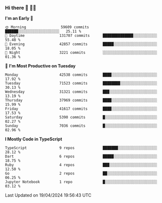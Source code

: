 ### Hi there 👋 🧑‍💻



<!--START_SECTION:waka-->
**I'm an Early 🐤** 

```text
🌞 Morning                59609 commits       ██████░░░░░░░░░░░░░░░░░░░   25.11 % 
🌆 Daytime                131707 commits      ██████████████░░░░░░░░░░░   55.48 % 
🌃 Evening                42857 commits       █████░░░░░░░░░░░░░░░░░░░░   18.05 % 
🌙 Night                  3221 commits        ░░░░░░░░░░░░░░░░░░░░░░░░░   01.36 % 
```
📅 **I'm Most Productive on Tuesday** 

```text
Monday                   42538 commits       ████░░░░░░░░░░░░░░░░░░░░░   17.92 % 
Tuesday                  71523 commits       ████████░░░░░░░░░░░░░░░░░   30.13 % 
Wednesday                31321 commits       ███░░░░░░░░░░░░░░░░░░░░░░   13.19 % 
Thursday                 37969 commits       ████░░░░░░░░░░░░░░░░░░░░░   15.99 % 
Friday                   41617 commits       ████░░░░░░░░░░░░░░░░░░░░░   17.53 % 
Saturday                 5390 commits        █░░░░░░░░░░░░░░░░░░░░░░░░   02.27 % 
Sunday                   7036 commits        █░░░░░░░░░░░░░░░░░░░░░░░░   02.96 % 
```


**I Mostly Code in TypeScript** 

```text
TypeScript               9 repos             ███████░░░░░░░░░░░░░░░░░░   28.12 % 
Dart                     6 repos             █████░░░░░░░░░░░░░░░░░░░░   18.75 % 
Ruby                     4 repos             ███░░░░░░░░░░░░░░░░░░░░░░   12.50 % 
Go                       2 repos             ██░░░░░░░░░░░░░░░░░░░░░░░   06.25 % 
Jupyter Notebook         1 repo              █░░░░░░░░░░░░░░░░░░░░░░░░   03.12 % 
```




 Last Updated on 19/04/2024 19:56:43 UTC
<!--END_SECTION:waka-->


